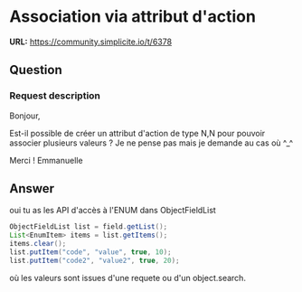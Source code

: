 # Association via attribut d'action

**URL:** https://community.simplicite.io/t/6378

## Question
### Request description

Bonjour,

Est-il possible de créer un attribut d'action de type N,N pour pouvoir associer plusieurs valeurs ? Je ne pense pas mais je demande au cas où ^_^

Merci !
Emmanuelle

## Answer
oui tu as les API d'accès à l'ENUM dans ObjectFieldList

```java
ObjectFieldList list = field.getList();
List<EnumItem> items = list.getItems();
items.clear();
list.putItem("code", "value", true, 10);
list.putItem("code2", "value2", true, 20);
```
où les valeurs sont issues d'une requete ou d'un object.search.
